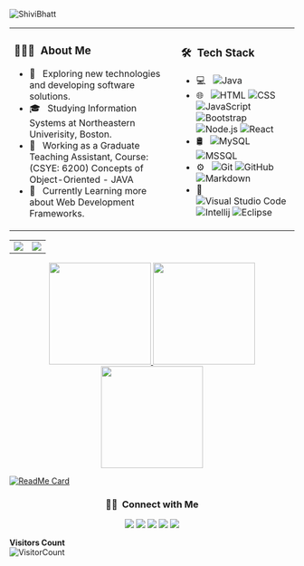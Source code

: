 ![ShiviBhatt](https://user-images.githubusercontent.com/25372409/90305758-92e3cb00-de7a-11ea-95b8-b2c7e2b338cc.png)

<table width="100%"> 
  <tr>
    <td> <h3> 👨🏻‍💻 &nbsp;About Me </h3>

- 🤔 &nbsp; Exploring new technologies and developing software solutions.
- 🎓 &nbsp; Studying Information Systems at Northeastern Univerisity, Boston.
- 💼 &nbsp; Working as a Graduate Teaching Assistant, Course: (CSYE: 6200) Concepts of Object-Oriented - JAVA
- 🌱 &nbsp; Currently Learning more about Web Development Frameworks. </td>
<td><h3> 🛠 &nbsp;Tech Stack</h3>

- 💻 &nbsp;
  ![Java](https://img.shields.io/badge/-Java-333333?style=flat&logo=Java&logoColor=007396)
- 🌐 &nbsp;
  ![HTML](https://img.shields.io/badge/-HTML-333333?style=flat&logo=HTML5)
  ![CSS](https://img.shields.io/badge/-CSS-333333?style=flat&logo=CSS3&logoColor=1572B6)
  ![JavaScript](https://img.shields.io/badge/-JavaScript-333333?style=flat&logo=javascript)
  ![Bootstrap](https://img.shields.io/badge/-Bootstrap-333333?style=flat&logo=bootstrap&logoColor=563D7C)
  ![Node.js](https://img.shields.io/badge/-Node.js-333333?style=flat&logo=node.js)
  ![React](https://img.shields.io/badge/-React-333333?style=flat&logo=react)
- 🛢 &nbsp;
  ![MySQL](https://img.shields.io/badge/-MySQL-333333?style=flat&logo=mysql)
  ![MSSQL](https://img.shields.io/badge/-MSSQL-333333?style=flat&logo=mssql)
- ⚙️ &nbsp;
  ![Git](https://img.shields.io/badge/-Git-333333?style=flat&logo=git)
  ![GitHub](https://img.shields.io/badge/-GitHub-333333?style=flat&logo=github)
  ![Markdown](https://img.shields.io/badge/-Markdown-333333?style=flat&logo=markdown)
- 🔧 &nbsp;
  ![Visual Studio Code](https://img.shields.io/badge/-Visual%20Studio%20Code-333333?style=flat&logo=visual-studio-code&logoColor=007ACC)
  ![Intellij](https://img.shields.io/badge/-Intellij-333333?style=flat&logo=intellij)
  ![Eclipse](https://img.shields.io/badge/-Eclipse-333333?style=flat&logo=eclipse-ide&logoColor=2C2255)

</td>
  </tr>
</table>
<table width="100%"> 
  <tr>
    <td><img src="https://media.giphy.com/media/KeWA9MRyCNdyFyJiwv/giphy.gif"/></td>
    <td><img src="https://user-images.githubusercontent.com/25372409/90306232-d68d0380-de7f-11ea-9fee-5ab474bf066a.png"/></td>
  </tr>
</table>
<p align="center">
<a href="https://github.com/ShiviBhatt">
  <img height="180em" src="https://github-readme-stats-eight-theta.vercel.app/api?username=ShiviBhatt&theme=vue&show_icons=true&include_all_commits=true&count_private=true"/>
  <img height="180em" src="https://github-readme-stats-eight-theta.vercel.app/api/top-langs/?username=ShiviBhatt&theme=vue&layout=compact&exclude_lang=r"/>
  <img height="180em" src="https://github.com/ShiviBhatt/github-readme-stats"/>
  </a>
</p>

[![ReadMe Card](https://github-readme-stats.vercel.app/api/pin/?username=ShiviBhatt&repo=github-readme-stats&show_owner=ShiviBhatt)](https://github.com/ShiviBhatt/github-readme-stats)
<h3 align="center"> 🤝🏻 &nbsp;Connect with Me </h3>

<p align="center">
<!--<a href="https://www.adityavsingh.com"><img src="https://img.shields.io/badge/-adityavsingh.com-3423A6?style=flat-square&logo=Google-Chrome&logoColor=white"/></a> -->
<a href="https://www.linkedin.com/in/shivibhatt/"><img src="https://img.shields.io/badge/-Shivi%20Bhatt-0077B5?style=flat-square&logo=Linkedin&logoColor=white"/></a>
<a href="mailto:bhatt.s@northeastern.edu"><img src="https://img.shields.io/badge/-bhatt.s@northeastern.edu-D14836?style=flat-square&logo=Gmail&logoColor=white"/></a>
<a href="https://www.instagram.com/shivibhattofficial/"><img src="https://img.shields.io/badge/-@shivibhattofficial-E4405F?style=flat-square&logo=Instagram&logoColor=white"/></a>
<a href="https://www.facebook.com/shivibhatt1"><img src="https://img.shields.io/badge/-@ShiviBhatt-1877F2?style=flat-square&logo=Facebook&logoColor=white"/></a>
<a href="https://twitter.com/ShiviBhatt"><img src="https://img.shields.io/badge/-@ShiviBhatt-1769FF?style=flat-square&logo=Twitter&logoColor=white"/></a>
</p>

**Visitors Count**  
![VisitorCount](https://profile-counter.glitch.me/{syedareehaquasar}/count.svg)
<!-- https://cdn4.iconfinder.com/data/icons/logos-and-brands/512/189_Kaggle_logo_logos-512 -->


